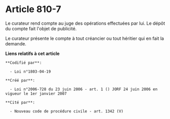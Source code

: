 # Article 810-7

Le curateur rend compte au juge des opérations effectuées par lui. Le dépôt du compte fait l'objet de publicité.

Le curateur présente le compte à tout créancier ou tout héritier qui en fait la demande.

**Liens relatifs à cet article**

	**Codifié par**:

	  - Loi n°1803-04-19

	**Créé par**:

	  - Loi n°2006-728 du 23 juin 2006 - art. 1 () JORF 24 juin 2006 en vigueur le 1er janvier 2007

	**Cité par**:

	  - Nouveau code de procédure civile - art. 1342 (V)
